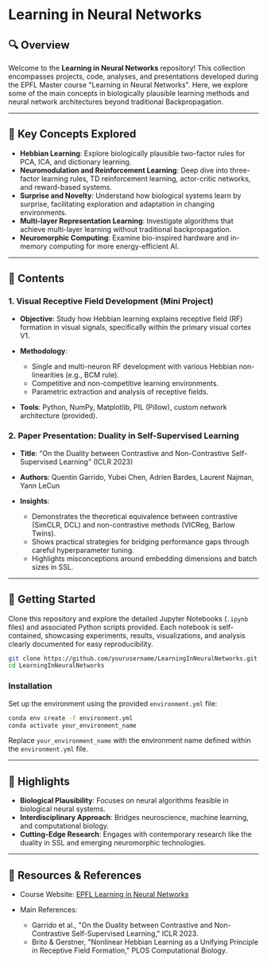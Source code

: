# Learning in Neural Networks

## 🔍 Overview

Welcome to the **Learning in Neural Networks** repository! This collection encompasses projects, code, analyses, and presentations developed during the EPFL Master course "Learning in Neural Networks". Here, we explore some of the main concepts in biologically plausible learning methods and neural network architectures beyond traditional Backpropagation.

---

## 🧠 Key Concepts Explored

* **Hebbian Learning**: Explore biologically plausible two-factor rules for PCA, ICA, and dictionary learning.
* **Neuromodulation and Reinforcement Learning**: Deep dive into three-factor learning rules, TD reinforcement learning, actor-critic networks, and reward-based systems.
* **Surprise and Novelty**: Understand how biological systems learn by surprise, facilitating exploration and adaptation in changing environments.
* **Multi-layer Representation Learning**: Investigate algorithms that achieve multi-layer learning without traditional backpropagation.
* **Neuromorphic Computing**: Examine bio-inspired hardware and in-memory computing for more energy-efficient AI.

---

## 📁 Contents

### 1. Visual Receptive Field Development (Mini Project)

* **Objective**: Study how Hebbian learning explains receptive field (RF) formation in visual signals, specifically within the primary visual cortex V1.
* **Methodology**:

  * Single and multi-neuron RF development with various Hebbian non-linearities (e.g., BCM rule).
  * Competitive and non-competitive learning environments.
  * Parametric extraction and analysis of receptive fields.
* **Tools**: Python, NumPy, Matplotlib, PIL (Pillow), custom network architecture (provided).

### 2. Paper Presentation: Duality in Self-Supervised Learning

* **Title**: "On the Duality between Contrastive and Non-Contrastive Self-Supervised Learning" (ICLR 2023)
* **Authors**: Quentin Garrido, Yubei Chen, Adrien Bardes, Laurent Najman, Yann LeCun
* **Insights**:

  * Demonstrates the theoretical equivalence between contrastive (SimCLR, DCL) and non-contrastive methods (VICReg, Barlow Twins).
  * Shows practical strategies for bridging performance gaps through careful hyperparameter tuning.
  * Highlights misconceptions around embedding dimensions and batch sizes in SSL.

---

## 🚀 Getting Started

Clone this repository and explore the detailed Jupyter Notebooks (`.ipynb` files) and associated Python scripts provided. Each notebook is self-contained, showcasing experiments, results, visualizations, and analysis clearly documented for easy reproducibility.

```bash
git clone https://github.com/yourusername/LearningInNeuralNetworks.git
cd LearningInNeuralNetworks
```

### Installation

Set up the environment using the provided `environment.yml` file:

```bash
conda env create -f environment.yml
conda activate your_environment_name
```

Replace `your_environment_name` with the environment name defined within the `environment.yml` file.

---

## 🌟 Highlights

* **Biological Plausibility**: Focuses on neural algorithms feasible in biological neural systems.
* **Interdisciplinary Approach**: Bridges neuroscience, machine learning, and computational biology.
* **Cutting-Edge Research**: Engages with contemporary research like the duality in SSL and emerging neuromorphic technologies.

---

## 📖 Resources & References

* Course Website: [EPFL Learning in Neural Networks](https://edu.epfl.ch/coursebook/en/learning-in-neural-networks-CS-479)
* Main References:

  * Garrido et al., "On the Duality between Contrastive and Non-Contrastive Self-Supervised Learning," ICLR 2023.
  * Brito & Gerstner, "Nonlinear Hebbian Learning as a Unifying Principle in Receptive Field Formation," PLOS Computational Biology.
